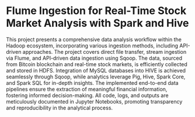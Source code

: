 # Flume Ingestion for Real-Time Stock Market Analysis with Spark and Hive
This project presents a comprehensive data analysis workflow within the Hadoop ecosystem, incorporating various ingestion methods, including API-driven approaches. The project covers direct file transfer, stream ingestion via Flume, and API-driven data ingestion using Sqoop. The data, sourced from Bitcoin blockchain and real-time stock markets, is efficiently collected and stored in HDFS. Integration of MySQL databases into HIVE is achieved seamlessly through Sqoop, while analytics leverage Pig, Hive, Spark Core, and Spark SQL for in-depth insights. The implemented end-to-end data pipelines ensure the extraction of meaningful financial information, fostering informed decision-making. All code, logs, and outputs are meticulously documented in Jupyter Notebooks, promoting transparency and reproducibility in the analytical process.

